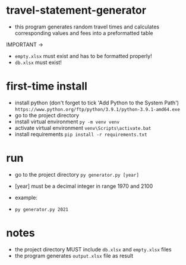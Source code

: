 # travel-statement-generator 
- this program generates random travel times and calculates corresponding values and fees into a preformatted table
 
IMPORTANT ->
- ```empty.xlsx``` must exist and has to be formatted properly!
- ```db.xlsx``` must exist!

# first-time install
- install python (don't forget to tick 'Add Python to the System Path')
```https://www.python.org/ftp/python/3.9.1/python-3.9.1-amd64.exe```
- go to the project directory
- install virtual environment
```py -m venv venv```
- activate virtual environment
```venv\Scripts\activate.bat```
- install requirements
```pip install -r requirements.txt```

# run
- go to the project directory
```py generator.py [year]```
- [year] must be a decimal integer in range 1970 and 2100

- example:
- ```py generator.py 2021```

# notes
- the project directory MUST include ```db.xlsx``` and ```empty.xlsx``` files
- the program generates ```output.xlsx``` file as result
